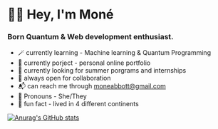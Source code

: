 # 👋🏾 Hey, I'm Moné

### Born Quantum & Web development enthusiast.



- 🪄 currently learning - Machine learning & Quantum Programming 
- 🔭 currently porject - personal online portfolio 
- 🌋 currently looking for summer porgrams and internships 
- 👀 always open for collaboration 
- 📬 can reach me through moneabbott@gmail.com 
- 🎏 Pronouns - She/They
- 🌱 fun fact - lived in 4 different continents 

[![Anurag's GitHub stats](https://github-readme-stats.vercel.app/api?username=eiiscue=&theme=vue)](https://github.com/anuraghazra/github-readme-stats)





<!--
- Helloo! I'm Moné
-  🏳️‍🌈 She/Her 
- I'm a STEM Highschool Sohpmore in Stafford, Va
- Intrest are | Climate scinece | Particle Physics | Abstract Algebra | Calculus | Quantum Computing & Coding | Cats | Cliamte Justice | Robotics  
- Favorites + Hobbies are | Matcha tea | Baking & Cooking | Reading | Gardening | Bird Watching | Film + Photogrpahy 
- Were to find me | Twitter - Eiiscue | Tumblr - Eiiscue | Pintrest - Eiiscue |
-  Specailties | Python | Html + Css | UI Ux design | Quantum Coding | Swift 
- Other Info | Founder of Caeli Collective 
-->
